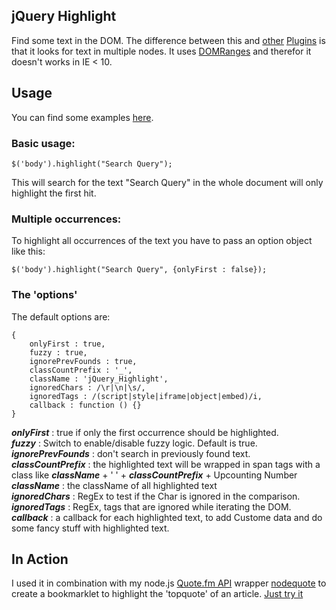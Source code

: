jQuery Highlight 
----------------

Find some text in the DOM. The difference between this and [other](http://www.gotoquiz.com/web-coding/programming/javascript/highlight-words-in-text-with-jquery/) [Plugins](http://johannburkard.de/blog/programming/javascript/highlight-javascript-text-higlighting-jquery-plugin.html) is that it looks for text in multiple nodes. It uses [DOMRanges](http://www.w3.org/TR/DOM-Level-2-Traversal-Range/ranges.html) and therefor it doesn't works in IE < 10.

## Usage ##

You can find some examples [here](http://fweinb.github.com/jqueryhighlight/).


### Basic usage: ###

```
$('body').highlight("Search Query");
```

This will search for the text "Search Query" in the whole document will only highlight the first hit. 


### Multiple occurrences: ###

To highlight all occurrences of the text you have to pass an option object like this:

```
$('body').highlight("Search Query", {onlyFirst : false});
```

### The 'options' ###

The default options are:

```
{
	onlyFirst : true,
	fuzzy : true,
	ignorePrevFounds : true,
	classCountPrefix : '_',
	className : 'jQuery_Highlight',
	ignoredChars : /\r|\n|\s/,
	ignoredTags : /(script|style|iframe|object|embed)/i,
	callback : function () {}
}
```

**_onlyFirst_** : true if only the first occurrence should be highlighted.  
**_fuzzy_** : Switch to enable/disable fuzzy logic. Default is true.  
**_ignorePrevFounds_** : don't search in previously found text.    
**_classCountPrefix_** : the highlighted text will be wrapped in span tags with a class like **_className_** + ' ' + **_classCountPrefix_** + Upcounting Number  
**_className_** : the className of all highlighted text  
**_ignoredChars_** : RegEx to test if the Char is ignored in the comparison.   
**_ignoredTags_** : RegEx, tags that are ignored while iterating the DOM.     
**_callback_** : a callback for each highlighted text, to add Custome data and do some fancy stuff with highlighted text.   

## In Action ##

I used it in combination with my node.js [Quote.fm API](http://quote.fm/labs/) wrapper [nodequote](http://github.com/FWeinb/nodequote) to create a bookmarklet to highlight the 'topquote' of an article. [Just try it](http://quotefm.cloudno.de)


